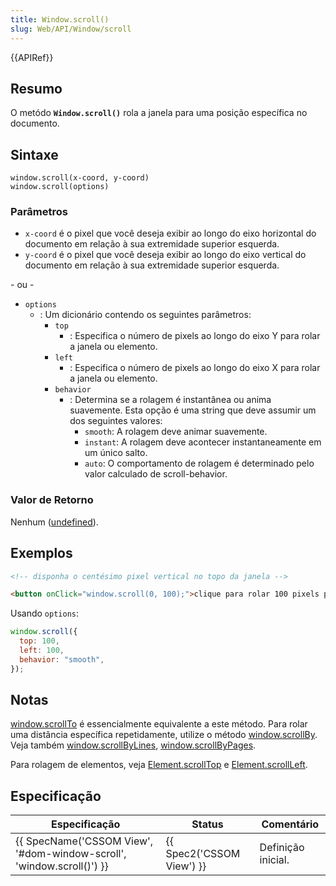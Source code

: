```yaml
---
title: Window.scroll()
slug: Web/API/Window/scroll
---
```


{{APIRef}}

## Resumo

O metódo **`Window.scroll()`** rola a janela para uma posição específica no documento.

## Sintaxe

```
window.scroll(x-coord, y-coord)
window.scroll(options)
```

### Parâmetros

- `x-coord` é o pixel que você deseja exibir ao longo do eixo horizontal do documento em relação à sua extremidade superior esquerda.
- `y-coord` é o pixel que você deseja exibir ao longo do eixo vertical do documento em relação à sua extremidade superior esquerda.

\- ou - 

- `options`
  - : Um dicionário contendo os seguintes parâmetros:
     - `top`
        - : Especifica o número de pixels ao longo do eixo Y para rolar a janela ou elemento.
    - `left`
      - : Especifica o número de pixels ao longo do eixo X para rolar a janela ou elemento.
    - `behavior`
      - : Determina se a rolagem é instantânea ou anima suavemente. Esta opção é uma string que deve assumir um dos seguintes valores:
          -  `smooth`: A rolagem deve animar suavemente.
          - `instant`: A rolagem deve acontecer instantaneamente em um único salto.
          - `auto`: O comportamento de rolagem é determinado pelo valor calculado de scroll-behavior.

### Valor de Retorno

Nenhum ([undefined](/pt-BR/docs/Web/JavaScript/Reference/Global_Objects/undefined)).

## Exemplos

```html
<!-- disponha o centésimo pixel vertical no topo da janela -->

<button onClick="window.scroll(0, 100);">clique para rolar 100 pixels para baixo</button>
```

Usando `options`:

```js
window.scroll({
  top: 100,
  left: 100,
  behavior: "smooth",
});
```

## Notas

[window.scrollTo](/pt-BR/docs/DOM/window.scrollTo) é essencialmente equivalente a este método. Para rolar uma distância específica repetidamente, utilize o método [window.scrollBy](/pt-BR/docs/Window.scrollBy). Veja também [window.scrollByLines](/pt-BR/docs/Window.scrollByLines), [window.scrollByPages](/pt-BR/docs/Window.scrollByPages).

Para rolagem de elementos, veja [Element.scrollTop](/pt-BR/docs/Web/API/Element/scrollTop) e [Element.scrollLeft](pt-BR/docs/Web/API/Element/scrollLeft).

## Especificação

| Especificação                                                                                | Status                           | Comentário         |
| -------------------------------------------------------------------------------------------- | -------------------------------- | ------------------ |
| {{ SpecName('CSSOM View', '#dom-window-scroll', 'window.scroll()') }} | {{ Spec2('CSSOM View') }} | Definição inicial. |
